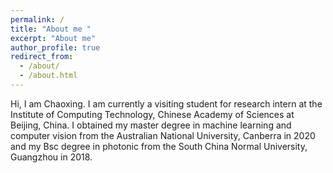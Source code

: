 ```yaml
---
permalink: /
title: "About me "
excerpt: "About me"
author_profile: true
redirect_from: 
  - /about/
  - /about.html
---
```


Hi, I am Chaoxing. I am currently a visiting student for research intern at the Institute of Computing Technology, Chinese Academy of Sciences at Beijing, China. I obtained my master degree in machine learning and computer vision from the Australian National University, Canberra in 2020 and my Bsc degree in photonic from the South China Normal University, Guangzhou in 2018. 

